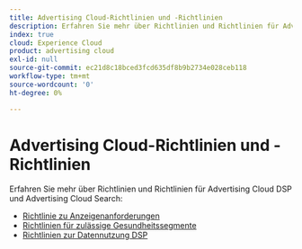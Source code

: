 ```yaml
---
title: Advertising Cloud-Richtlinien und -Richtlinien
description: Erfahren Sie mehr über Richtlinien und Richtlinien für Advertising Cloud DSP und Advertising Cloud Search.
index: true
cloud: Experience Cloud
product: advertising cloud
exl-id: null
source-git-commit: ec21d8c18bced3fcd635df8b9b2734e028ceb118
workflow-type: tm+mt
source-wordcount: '0'
ht-degree: 0%

---
```


# Advertising Cloud-Richtlinien und -Richtlinien

Erfahren Sie mehr über Richtlinien und Richtlinien für Advertising Cloud DSP und Advertising Cloud Search:

* [Richtlinie zu Anzeigenanforderungen](/help/policies/ad-requirements-policy.md)
* [Richtlinien für zulässige Gesundheitssegmente](/help/policies/health-segment-guidelines.md)
* [Richtlinien zur Datennutzung DSP](/help/policies/data-usage-guidelines.md)
